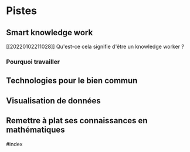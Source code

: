# Pistes

## Smart knowledge work

[[20220102211028]] Qu'est-ce cela signifie d'être un knowledge worker ?

### Pourquoi travailler

## Technologies pour le bien commun

## Visualisation de données

## Remettre à plat ses connaissances en mathématiques

#index